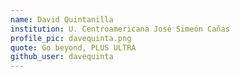 ```yaml
---
name: David Quintanilla
institution: U. Centroamericana José Simeón Cañas
profile_pic: davequinta.png 
quote: Go beyond, PLUS ULTRA
github_user: davequinta
---
```


